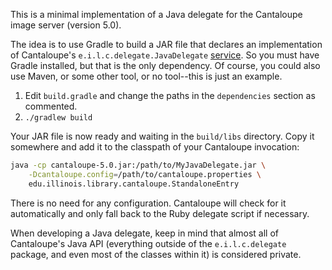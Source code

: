 This is a minimal implementation of a Java delegate for the Cantaloupe image
server (version 5.0).

The idea is to use Gradle to build a JAR file that declares an implementation
of Cantaloupe's `e.i.l.c.delegate.JavaDelegate`
[service](https://docs.oracle.com/en/java/javase/11/docs/api/java.base/java/util/ServiceLoader.html).
So you must have Gradle installed, but that is the only dependency. Of course,
you could also use Maven, or some other tool, or no tool--this is just an
example.

1. Edit `build.gradle` and change the paths in the `dependencies` section as
   commented.
2. `./gradlew build`

Your JAR file is now ready and waiting in the `build/libs` directory. Copy it
somewhere and add it to the classpath of your Cantaloupe invocation:

```sh
java -cp cantaloupe-5.0.jar:/path/to/MyJavaDelegate.jar \
    -Dcantaloupe.config=/path/to/cantaloupe.properties \
    edu.illinois.library.cantaloupe.StandaloneEntry
```

There is no need for any configuration. Cantaloupe will check for it
automatically and only fall back to the Ruby delegate script if necessary.

When developing a Java delegate, keep in mind that almost all of Cantaloupe's
Java API (everything outside of the `e.i.l.c.delegate` package, and even most
of the classes within it) is considered private.
